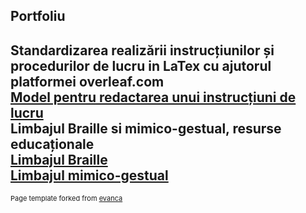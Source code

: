 Portfoliu
---
Standardizarea realizării instrucțiunilor și procedurilor de lucru in LaTex cu ajutorul platformei overleaf.com<br>
[Model pentru redactarea unui instrucțiuni de lucru](/p_1_latex_model.md) <br>
Limbajul Braille si mimico-gestual, resurse educaționale<br>
[Limbajul Braille](/nonverbal_1.md) <br>
[Limbajul mimico-gestual](/nonverbal_2.md)
---
<p style="font-size:11px">Page template forked from <a href="https://github.com/evanca/quick-portfolio">evanca</a></p>
<!-- Remove above link if you don't want to attibute -->
